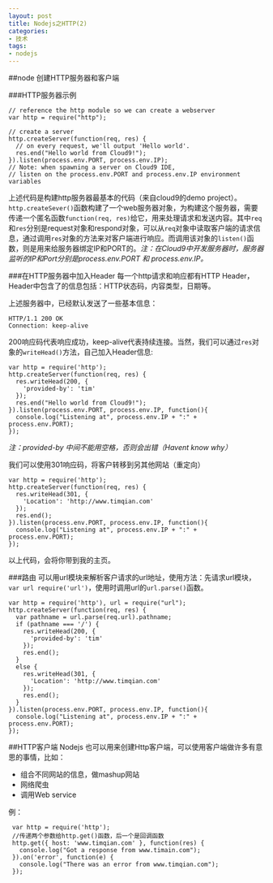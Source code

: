 ```yaml
---
layout: post
title: Nodejs之HTTP(2)
categories: 
- 技术
tags:
- nodejs
---
```


##node 创建HTTP服务器和客户端

###HTTP服务器示例

	// reference the http module so we can create a webserver
	var http = require("http");
	
	// create a server
	http.createServer(function(req, res) {
	  // on every request, we'll output 'Hello world'.
	  res.end("Hello world from Cloud9!");
	}).listen(process.env.PORT, process.env.IP);
	// Note: when spawning a server on Cloud9 IDE, 
	// listen on the process.env.PORT and process.env.IP environment variables


上述代码是构建http服务器最基本的代码（来自cloud9的demo project）。`http.createSever()`函数构建了一个web服务器对象，为构建这个服务器，需要传递一个匿名函数`function(req, res)`给它，用来处理请求和发送内容。其中`req`和`res`分别是request对象和respond对象，可以从`req`对象中读取客户端的请求信息，通过调用`res`对象的方法来对客户端进行响应。而调用该对象的`listen()`函数，则是用来给服务器绑定IP和PORT的。*注：在Cloud9中开发服务器时，服务器监听的IP和Port分别是process.env.PORT 和 process.env.IP。*

###在HTTP服务器中加入Header
每一个http请求和响应都有HTTP Header，Header中包含了的信息包括：HTTP状态码，内容类型，日期等。

上述服务器中，已经默认发送了一些基本信息：

	HTTP/1.1 200 OK
	Connection: keep-alive

200响应码代表响应成功，keep-alive代表持续连接。当然，我们可以通过`res`对象的`writeHead()`方法，自己加入Header信息:

	var http = require('http');
	http.createServer(function(req, res) {
	  res.writeHead(200, {
	    'provided-by': 'tim'
	  });
	  res.end("Hello world from Cloud9!");
	}).listen(process.env.PORT, process.env.IP, function(){
	  console.log("Listening at", process.env.IP + ":" + process.env.PORT);
	});

*注：provided-by 中间不能用空格，否则会出错（Havent know why）*

我们可以使用301响应码，将客户转移到另其他网站（重定向）

	var http = require('http');
	http.createServer(function(req, res) {
	  res.writeHead(301, {
	    'Location': 'http://www.timqian.com'
	  });
	  res.end();
	}).listen(process.env.PORT, process.env.IP, function(){
	  console.log("Listening at", process.env.IP + ":" + process.env.PORT);
	});

以上代码，会将你带到我的主页。

###路由
可以用url模块来解析客户请求的url地址，使用方法：先请求url模块，`var url require('url')`，使用时调用url的`url.parse()`函数。

	var http = require('http'), url = require("url");
	http.createServer(function(req, res) {
	  var pathname = url.parse(req.url).pathname;
	  if (pathname === '/') {
	    res.writeHead(200, {
	  	  'provided-by': 'tim'
  		});
	    res.end();	 
	  }
	  else {
  		res.writeHead(301, {
  		  'Location': 'http://www.timqian.com'
  		});
	    res.end();	    
	  }
	}).listen(process.env.PORT, process.env.IP, function(){
	  console.log("Listening at", process.env.IP + ":" + process.env.PORT);
	});

##HTTP客户端
Nodejs 也可以用来创建Http客户端，可以使用客户端做许多有意思的事情，比如：

- 组合不同网站的信息，做mashup网站
- 网络爬虫
- 调用Web service

例：

	 var http = require('http');
	 //传递两个参数给http.get()函数，后一个是回调函数
	 http.get({ host: 'www.timqian.com' }, function(res) {
	   console.log("Got a response from www.timain.com");
	 }).on('error', function(e) {
	   console.log("There was an error from www.timqian.com");
	 });